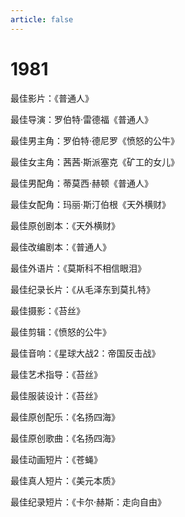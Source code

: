 ```yaml
---
article: false
---
```


# 1981

最佳影片：《普通人》

最佳导演：罗伯特·雷德福《普通人》

最佳男主角：罗伯特·德尼罗《愤怒的公牛》

最佳女主角：茜茜·斯派塞克《矿工的女儿》

最佳男配角：蒂莫西·赫顿《普通人》

最佳女配角：玛丽·斯汀伯根《天外横财》

最佳原创剧本：《天外横财》

最佳改编剧本：《普通人》

最佳外语片：《莫斯科不相信眼泪》

最佳纪录长片：《从毛泽东到莫扎特》

最佳摄影：《苔丝》

最佳剪辑：《愤怒的公牛》

最佳音响：《星球大战2：帝国反击战》

最佳艺术指导：《苔丝》

最佳服装设计：《苔丝》

最佳原创配乐：《名扬四海》

最佳原创歌曲：《名扬四海》

最佳动画短片：《苍蝇》

最佳真人短片：《美元本质》

最佳纪录短片：《卡尔·赫斯：走向自由》